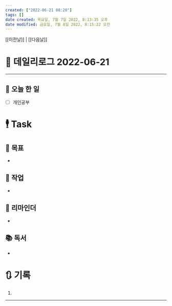 ```yaml
---
created: ["2022-06-21 08:20"]
tags: []
date created: 목요일, 7월 7일 2022, 8:13:35 오후
date modified: 금요일, 7월 8일 2022, 8:15:22 오전
---
```


[[이전날]] | [[다음날]]

# 📅 데일리로그 2022-06-21
---
## 🔷 오늘 한 일
- [ ] 개인공부


# 🕴 Task
## 🎯 목표
-
 
## 🚀 작업
-
 
## 📕 리마인더
-
 
## 📚 독서
-
 

# 🔃 기록
1. 
---

